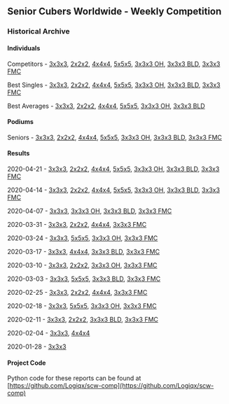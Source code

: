 ## Senior Cubers Worldwide - Weekly Competition
### Historical Archive
#### Individuals
Competitors - [3x3x3](3x3x3/persons.md), [2x2x2](2x2x2/persons.md), [4x4x4](4x4x4/persons.md), [5x5x5](5x5x5/persons.md), [3x3x3 OH](oh/persons.md), [3x3x3 BLD](3bld/persons.md), [3x3x3 FMC](fmc/persons.md)

Best Singles - [3x3x3](3x3x3/singles.md), [2x2x2](2x2x2/singles.md), [4x4x4](4x4x4/singles.md), [5x5x5](5x5x5/singles.md), [3x3x3 OH](oh/singles.md), [3x3x3 BLD](3bld/singles.md), [3x3x3 FMC](fmc/singles.md)

Best Averages - [3x3x3](3x3x3/averages.md), [2x2x2](2x2x2/averages.md), [4x4x4](4x4x4/averages.md), [5x5x5](5x5x5/averages.md), [3x3x3 OH](oh/averages.md), [3x3x3 BLD](3bld/averages.md)

#### Podiums
Seniors - [3x3x3](3x3x3/README.md), [2x2x2](2x2x2/README.md), [4x4x4](4x4x4/README.md), [5x5x5](5x5x5/README.md), [3x3x3 OH](oh/README.md), [3x3x3 BLD](3bld/README.md), [3x3x3 FMC](fmc/README.md)

#### Results
2020-04-21 - [3x3x3](3x3x3/results/2020-04-21.md), [2x2x2](2x2x2/results/2020-04-21.md), [4x4x4](4x4x4/results/2020-04-21.md), [5x5x5](5x5x5/results/2020-04-21.md), [3x3x3 OH](oh/results/2020-04-21.md), [3x3x3 BLD](3bld/results/2020-04-21.md), [3x3x3 FMC](fmc/results/2020-04-21.md)

2020-04-14 - [3x3x3](3x3x3/results/2020-04-14.md), [2x2x2](2x2x2/results/2020-04-14.md), [4x4x4](4x4x4/results/2020-04-14.md), [5x5x5](5x5x5/results/2020-04-14.md), [3x3x3 OH](oh/results/2020-04-14.md), [3x3x3 BLD](3bld/results/2020-04-14.md), [3x3x3 FMC](fmc/results/2020-04-14.md)

2020-04-07 - [3x3x3](3x3x3/results/2020-04-07.md), [3x3x3 OH](oh/results/2020-04-07.md), [3x3x3 BLD](3bld/results/2020-04-07.md), [3x3x3 FMC](fmc/results/2020-04-07.md)

2020-03-31 - [3x3x3](3x3x3/results/2020-03-31.md), [2x2x2](2x2x2/results/2020-03-31.md), [4x4x4](4x4x4/results/2020-03-31.md), [3x3x3 FMC](fmc/results/2020-03-31.md)

2020-03-24 - [3x3x3](3x3x3/results/2020-03-24.md), [5x5x5](5x5x5/results/2020-03-24.md), [3x3x3 OH](oh/results/2020-03-24.md), [3x3x3 FMC](fmc/results/2020-03-24.md)

2020-03-17 - [3x3x3](3x3x3/results/2020-03-17.md), [4x4x4](4x4x4/results/2020-03-17.md), [3x3x3 BLD](3bld/results/2020-03-17.md), [3x3x3 FMC](fmc/results/2020-03-17.md)

2020-03-10 - [3x3x3](3x3x3/results/2020-03-10.md), [2x2x2](2x2x2/results/2020-03-10.md), [3x3x3 OH](oh/results/2020-03-10.md), [3x3x3 FMC](fmc/results/2020-03-10.md)

2020-03-03 - [3x3x3](3x3x3/results/2020-03-03.md), [5x5x5](5x5x5/results/2020-03-03.md), [3x3x3 BLD](3bld/results/2020-03-03.md), [3x3x3 FMC](fmc/results/2020-03-03.md)

2020-02-25 - [3x3x3](3x3x3/results/2020-02-25.md), [2x2x2](2x2x2/results/2020-02-25.md), [4x4x4](4x4x4/results/2020-02-25.md), [3x3x3 FMC](fmc/results/2020-02-25.md)

2020-02-18 - [3x3x3](3x3x3/results/2020-02-18.md), [5x5x5](5x5x5/results/2020-02-18.md), [3x3x3 OH](oh/results/2020-02-18.md), [3x3x3 FMC](fmc/results/2020-02-18.md)

2020-02-11 - [3x3x3](3x3x3/results/2020-02-11.md), [2x2x2](2x2x2/results/2020-02-11.md), [3x3x3 BLD](3bld/results/2020-02-11.md), [3x3x3 FMC](fmc/results/2020-02-11.md)

2020-02-04 - [3x3x3](3x3x3/results/2020-02-04.md), [4x4x4](4x4x4/results/2020-02-04.md)

2020-01-28 - [3x3x3](3x3x3/results/2020-01-28.md)

#### Project Code
Python code for these reports can be found at [https://github.com/Logiqx/scw-comp](https://github.com/Logiqx/scw-comp)

<!-- Global site tag (gtag.js) - Google Analytics -->
<script async src="https://www.googletagmanager.com/gtag/js?id=UA-86348435-3"></script>
<script>window.dataLayer = window.dataLayer || []; function gtag() {dataLayer.push(arguments);} gtag('js', new Date()); gtag('config', 'UA-86348435-3');</script>
